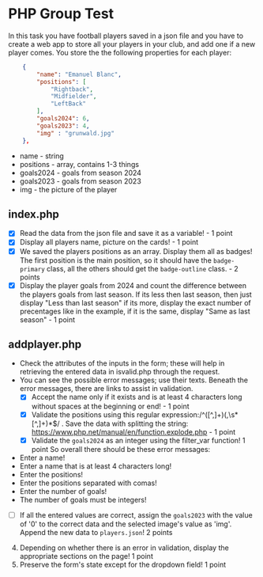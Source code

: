 # PHP Group Test

In this task you have football players saved in a json file and you have to create a web app to store all your players in your club, and add one if a new player comes. You store the the following properties for each player:

```json
    {
        "name": "Emanuel Blanc",
        "positions": [
            "Rightback",
            "Midfielder",
            "LeftBack"
        ],
        "goals2024": 6,
        "goals2023": 4,
        "img" : "grunwald.jpg"
    },
```
- name - string
- positions - array, contains 1-3 things
- goals2024 - goals from season 2024
- goals2023 - goals from season 2023
- img - the picture of the player

## index.php
- [x] Read the data from the json file and save it as a variable! - 1 point
- [x] Display all players name, picture on the cards! - 1 point
- [x] We saved the players positions as an array. Display them all as badges! The first position is the main position, so it should have the `badge-primary` class, all the others should get the `badge-outline` class. - 2 points
- [x] Display the player goals from 2024 and count the difference between the players goals from last season. If its less then last season, then just display "Less than last season" if its more, display the exact number of precentages like in the example, if it is the same, display "Same as last season" - 1 point

## addplayer.php
- Check the attributes of the inputs in the form; these will help in retrieving the entered data in isvalid.php through the request.	
- You can see the possible error messages; use their texts. Beneath the error messages, there are links to assist in validation.	
    - [x] Accept the name only if it exists and is at least 4 characters long without spaces at the beginning or end! - 1 point
    - [x] Validate the positions using this regular expression:/^([^,]+)(,\s*[^,]+)*$/ . Save the data with splitting the string: https://www.php.net/manual/en/function.explode.php - 1 point
    - [x] Validate the `goals2024` as an integer using the filter_var function! 1 point
So overall there should be these error messages:
- Enter a name!
- Enter a name that is at least 4 characters long!
- Enter the positions!
- Enter the positions separated with comas!
- Enter the number of goals!
- The number of goals must be integers!
-[ ]	If all the entered values are correct, assign the `goals2023` with the value of '0' to the correct data and the selected image's value as 'img'. Append the new data to `players.json`!	2 points
4.	Depending on whether there is an error in validation, display the appropriate sections on the page!	1 point
5.	Preserve the form's state except for the dropdown field!	1 point